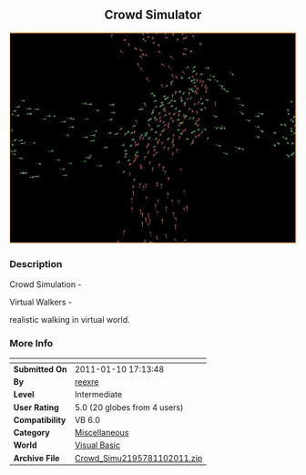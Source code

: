 ﻿<div align="center">

## Crowd Simulator

<img src="PIC2011110184325743.JPG">
</div>

### Description

Crowd Simulation -

Virtual Walkers -

realistic walking in virtual world.
 
### More Info
 


<span>             |<span>
---                |---
**Submitted On**   |2011-01-10 17:13:48
**By**             |[reexre](https://github.com/Planet-Source-Code/PSCIndex/blob/master/ByAuthor/reexre.md)
**Level**          |Intermediate
**User Rating**    |5.0 (20 globes from 4 users)
**Compatibility**  |VB 6\.0
**Category**       |[Miscellaneous](https://github.com/Planet-Source-Code/PSCIndex/blob/master/ByCategory/miscellaneous__1-1.md)
**World**          |[Visual Basic](https://github.com/Planet-Source-Code/PSCIndex/blob/master/ByWorld/visual-basic.md)
**Archive File**   |[Crowd\_Simu2195781102011\.zip](https://github.com/Planet-Source-Code/reexre-crowd-simulator__1-73673/archive/master.zip)








